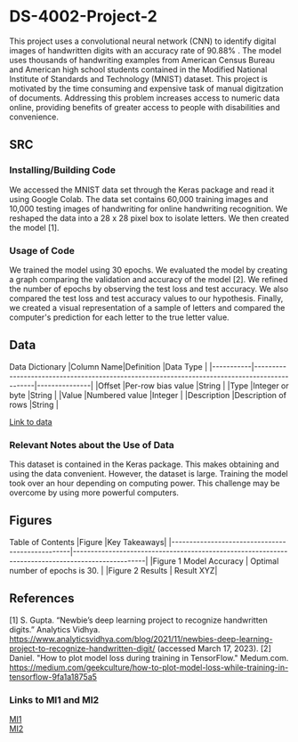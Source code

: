 # DS-4002-Project-2
This project uses a convolutional neural network (CNN) to identify digital images of handwritten digits with an accuracy rate of 90.88% . The model uses thousands of handwriting examples from American Census Bureau and American high school students contained in the Modified National Institute of Standards and Technology (MNIST) dataset. This project is motivated by the time consuming and expensive task of manual digitzation of documents. Addressing this problem increases access to numeric data online, providing benefits of greater access to people with disabilities and convenience.  

## SRC 
### Installing/Building Code
We accessed the MNIST data set through the Keras package and read it using Google Colab. The data set contains 60,000 training images and 10,000 testing images of handwriting for online handwriting recognition. We reshaped the data into a 28 x 28 pixel box to isolate letters. We then created the model [1].

### Usage of Code
We trained the model using 30 epochs. We evaluated the model by creating a graph comparing the validation and accuracy of the model [2]. We refined the number of epochs by observing the test loss and test accuracy. We also compared the test loss and test accuracy values to our hypothesis. Finally, we created a visual representation of a sample of letters and compared the computer's prediction for each letter to the true letter value.
 
## Data 

Data Dictionary
|Column Name|Definition                                                                                    |Data Type      | 
|-----------|----------------------------------------------------------------------------------------------|---------------|
|Offset |Per-row bias value                                                         |String         |
|Type |Integer or byte                                                        |String         |
|Value       |Numbered value                                                               |Integer        |
|Description      |Description of rows |String         |

[Link to data](https://www.tensorflow.org/datasets/catalog/mnist)

### Relevant Notes about the Use of Data
This dataset is contained in the Keras package. This makes obtaining and using the data convenient. However, the dataset is large. Training the model took over an hour depending on computing power. This challenge may be overcome by using more powerful computers.

## Figures 
Table of Contents
|Figure     |Key Takeaways| 
|-------------------------------------------------|--------------------------------------------------------------------------------------------------|
|Figure 1 Model Accuracy                   | Optimal number of epochs is 30. |
|Figure 2 Results | Result XYZ|



## References
[1] S. Gupta. “Newbie’s deep learning project to recognize handwritten digits.” Analytics Vidhya. https://www.analyticsvidhya.com/blog/2021/11/newbies-deep-learning-project-to-recognize-handwritten-digit/ (accessed March 17, 2023).
[2] Daniel. "How to plot model loss during training in TensorFlow." Medum.com. https://medium.com/geekculture/how-to-plot-model-loss-while-training-in-tensorflow-9fa1a1875a5

### Links to MI1 and MI2
[MI1](https://docs.google.com/document/d/1tOLzCnjqewWEiW7LgYi7sEt7-VsKjKqJq9toB5s7deQ/edit)  
[MI2](https://docs.google.com/document/d/1tOLzCnjqewWEiW7LgYi7sEt7-VsKjKqJq9toB5s7deQ/edit)
